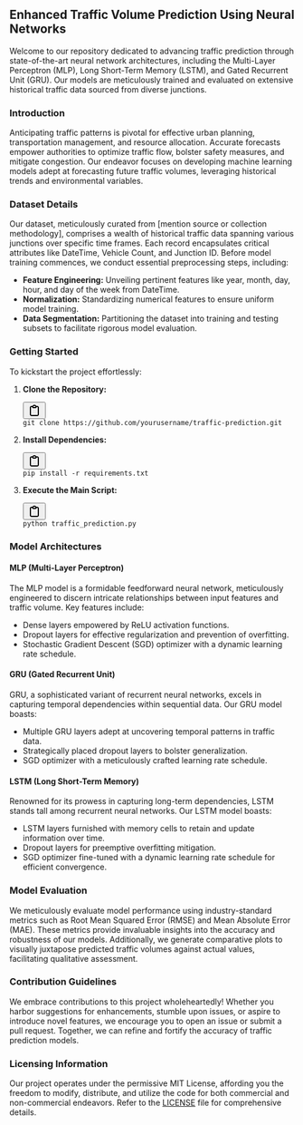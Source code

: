 ## Enhanced Traffic Volume Prediction Using Neural Networks

Welcome to our repository dedicated to advancing traffic prediction through state-of-the-art neural network architectures, including the Multi-Layer Perceptron (MLP), Long Short-Term Memory (LSTM), and Gated Recurrent Unit (GRU). Our models are meticulously trained and evaluated on extensive historical traffic data sourced from diverse junctions.

### Introduction

Anticipating traffic patterns is pivotal for effective urban planning, transportation management, and resource allocation. Accurate forecasts empower authorities to optimize traffic flow, bolster safety measures, and mitigate congestion. Our endeavor focuses on developing machine learning models adept at forecasting future traffic volumes, leveraging historical trends and environmental variables.

### Dataset Details

Our dataset, meticulously curated from [mention source or collection methodology], comprises a wealth of historical traffic data spanning various junctions over specific time frames. Each record encapsulates critical attributes like DateTime, Vehicle Count, and Junction ID. Before model training commences, we conduct essential preprocessing steps, including:

* **Feature Engineering:** Unveiling pertinent features like year, month, day, hour, and day of the week from DateTime.
* **Normalization:** Standardizing numerical features to ensure uniform model training.
* **Data Segmentation:** Partitioning the dataset into training and testing subsets to facilitate rigorous model evaluation.

### Getting Started

To kickstart the project effortlessly:

1. **Clone the Repository:**
   <pre><div class="dark bg-gray-950 rounded-md"><div class="flex items-center relative text-token-text-secondary bg-token-main-surface-secondary px-4 py-2 text-xs font-sans justify-between rounded-t-md"><span></span><span class="" data-state="closed"><button class="flex gap-1 items-center"><svg width="24" height="24" viewBox="0 0 24 24" fill="none" xmlns="http://www.w3.org/2000/svg" class="icon-sm"><path fill-rule="evenodd" clip-rule="evenodd" d="M12 4C10.8954 4 10 4.89543 10 6H14C14 4.89543 13.1046 4 12 4ZM8.53513 4C9.22675 2.8044 10.5194 2 12 2C13.4806 2 14.7733 2.8044 15.4649 4H17C18.6569 4 20 5.34315 20 7V19C20 20.6569 18.6569 22 17 22H7C5.34315 22 4 20.6569 4 19V7C4 5.34315 5.34315 4 7 4H8.53513ZM8 6H7C6.44772 6 6 6.44772 6 7V19C6 19.5523 6.44772 20 7 20H17C17.5523 20 18 19.5523 18 19V7C18 6.44772 17.5523 6 17 6H16C16 7.10457 15.1046 8 14 8H10C8.89543 8 8 7.10457 8 6Z" fill="currentColor"></path></svg></button></span></div><div class="p-4 overflow-y-auto"><code class="!whitespace-pre hljs language-bash">git clone https://github.com/yourusername/traffic-prediction.git
   </code></div></div></pre>
2. **Install Dependencies:**
   <pre><div class="dark bg-gray-950 rounded-md"><div class="flex items-center relative text-token-text-secondary bg-token-main-surface-secondary px-4 py-2 text-xs font-sans justify-between rounded-t-md"><span></span><span class="" data-state="closed"><button class="flex gap-1 items-center"><svg width="24" height="24" viewBox="0 0 24 24" fill="none" xmlns="http://www.w3.org/2000/svg" class="icon-sm"><path fill-rule="evenodd" clip-rule="evenodd" d="M12 4C10.8954 4 10 4.89543 10 6H14C14 4.89543 13.1046 4 12 4ZM8.53513 4C9.22675 2.8044 10.5194 2 12 2C13.4806 2 14.7733 2.8044 15.4649 4H17C18.6569 4 20 5.34315 20 7V19C20 20.6569 18.6569 22 17 22H7C5.34315 22 4 20.6569 4 19V7C4 5.34315 5.34315 4 7 4H8.53513ZM8 6H7C6.44772 6 6 6.44772 6 7V19C6 19.5523 6.44772 20 7 20H17C17.5523 20 18 19.5523 18 19V7C18 6.44772 17.5523 6 17 6H16C16 7.10457 15.1046 8 14 8H10C8.89543 8 8 7.10457 8 6Z" fill="currentColor"></path></svg></button></span></div><div class="p-4 overflow-y-auto"><code class="!whitespace-pre hljs language-bash">pip install -r requirements.txt
   </code></div></div></pre>
3. **Execute the Main Script:**
   <pre><div class="dark bg-gray-950 rounded-md"><div class="flex items-center relative text-token-text-secondary bg-token-main-surface-secondary px-4 py-2 text-xs font-sans justify-between rounded-t-md"><span></span><span class="" data-state="closed"><button class="flex gap-1 items-center"><svg width="24" height="24" viewBox="0 0 24 24" fill="none" xmlns="http://www.w3.org/2000/svg" class="icon-sm"><path fill-rule="evenodd" clip-rule="evenodd" d="M12 4C10.8954 4 10 4.89543 10 6H14C14 4.89543 13.1046 4 12 4ZM8.53513 4C9.22675 2.8044 10.5194 2 12 2C13.4806 2 14.7733 2.8044 15.4649 4H17C18.6569 4 20 5.34315 20 7V19C20 20.6569 18.6569 22 17 22H7C5.34315 22 4 20.6569 4 19V7C4 5.34315 5.34315 4 7 4H8.53513ZM8 6H7C6.44772 6 6 6.44772 6 7V19C6 19.5523 6.44772 20 7 20H17C17.5523 20 18 19.5523 18 19V7C18 6.44772 17.5523 6 17 6H16C16 7.10457 15.1046 8 14 8H10C8.89543 8 8 7.10457 8 6Z" fill="currentColor"></path></svg></button></span></div><div class="p-4 overflow-y-auto"><code class="!whitespace-pre hljs language-bash">python traffic_prediction.py
   </code></div></div></pre>

### Model Architectures

#### MLP (Multi-Layer Perceptron)

The MLP model is a formidable feedforward neural network, meticulously engineered to discern intricate relationships between input features and traffic volume. Key features include:

* Dense layers empowered by ReLU activation functions.
* Dropout layers for effective regularization and prevention of overfitting.
* Stochastic Gradient Descent (SGD) optimizer with a dynamic learning rate schedule.

#### GRU (Gated Recurrent Unit)

GRU, a sophisticated variant of recurrent neural networks, excels in capturing temporal dependencies within sequential data. Our GRU model boasts:

* Multiple GRU layers adept at uncovering temporal patterns in traffic data.
* Strategically placed dropout layers to bolster generalization.
* SGD optimizer with a meticulously crafted learning rate schedule.

#### LSTM (Long Short-Term Memory)

Renowned for its prowess in capturing long-term dependencies, LSTM stands tall among recurrent neural networks. Our LSTM model boasts:

* LSTM layers furnished with memory cells to retain and update information over time.
* Dropout layers for preemptive overfitting mitigation.
* SGD optimizer fine-tuned with a dynamic learning rate schedule for efficient convergence.

### Model Evaluation

We meticulously evaluate model performance using industry-standard metrics such as Root Mean Squared Error (RMSE) and Mean Absolute Error (MAE). These metrics provide invaluable insights into the accuracy and robustness of our models. Additionally, we generate comparative plots to visually juxtapose predicted traffic volumes against actual values, facilitating qualitative assessment.

### Contribution Guidelines

We embrace contributions to this project wholeheartedly! Whether you harbor suggestions for enhancements, stumble upon issues, or aspire to introduce novel features, we encourage you to open an issue or submit a pull request. Together, we can refine and fortify the accuracy of traffic prediction models.

### Licensing Information

Our project operates under the permissive MIT License, affording you the freedom to modify, distribute, and utilize the code for both commercial and non-commercial endeavors. Refer to the [LICENSE](https://chat.openai.com/c/LICENSE) file for comprehensive details.
